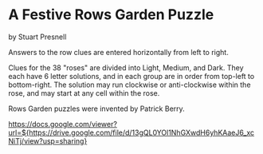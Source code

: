 # A Festive Rows Garden Puzzle
by Stuart Presnell

Answers to the row clues are entered horizontally from left to right.

Clues for the 38 "roses" are divided into Light, Medium, and Dark.  They each have 6 letter solutions, and in each group are in order from top-left to bottom-right.  The solution may run clockwise or anti-clockwise within the rose, and may start at any cell within the rose.

Rows Garden puzzles were invented by Patrick Berry.


https://docs.google.com/viewer?url=${https://drive.google.com/file/d/13gQL0YOl1NhGXwdH6yhKAaeJ6_xcNiTj/view?usp=sharing}
